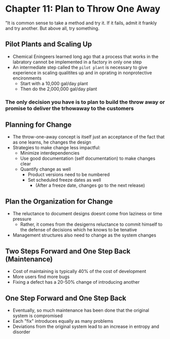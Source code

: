 # Chapter 11: Plan to Throw One Away

"It is common sense to take a method and try it. If it fails, admit it frankly and try another. But above all, try something.

## Pilot Plants and Scaling Up

* Chemical Eningeers learned long ago that a process that works in the labratory cannot be implemented in a factory in only one step
* An intermediate step called the `pilot plant` is necessary to give experience in scaling qualitites up and in oprating in nonprotective encironments
  * Start with a 10,000 gal/day plant
  * Then do the 2,000,000 gal/day plant

### The only decision you have is to plan to build the throw away or promise to deliver the trhowaway to the customers

## Planning for Change

* The throw-one-away concept is itself just an acceptance of the fact that as one learns, he changes the design
* Strategies to make change less impactful:
  * Minimize interdependencies
  * Use good documentation (self documentation) to make changes clear
  * Quantify change as well
    * Product versions need to be numbered
    * Set scheduled freeze dates as well
      * (After a freeze date, changes go to the next release)

## Plan the Organization for Change

* The reluctance to document designs doesnt come fron laziness or time pressure
  * Rather, it comes from the desigerns reluctance to commit himself to the defense of decisions which he knows to be tenative
* Management structures also need to change as the system changes

## Two Steps Forward and One Step Back (Maintenance)

* Cost of maintaining is typically 40% of the cost of development
* More users find more bugs
* Fixing a defect has a 20-50% change of introducing another

## One Step Forward and One Step Back

* Eventually, so much maintenance has been done that the original system is compromised
* Each "fix" introduces equally as many problems
* Deviations from the original system lead to an increase in entropy and disorder
